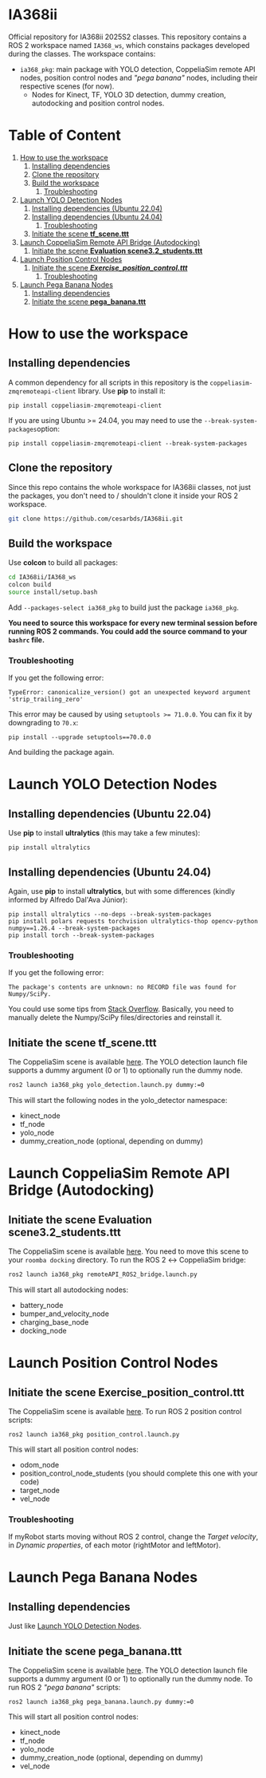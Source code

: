 # IA368ii
Official repository for IA368ii 2025S2 classes. This repository contains a ROS 2 workspace named `IA368_ws`, which constains packages developed during the classes. The workspace contains:
- `ia368_pkg`: main package with YOLO detection, CoppeliaSim remote API nodes, position control nodes and *"pega banana"* nodes, including their respective scenes (for now).
    - Nodes for Kinect, TF, YOLO 3D detection, dummy creation, autodocking and position control nodes.

# Table of Content

1. [How to use the workspace](#how-to-use-the-workspace)
    1. [Installing dependencies](#installing-dependencies)
    2. [Clone the repository](#clone-the-repository)
    3. [Build the workspace](#build-the-workspace)
        1. [Troubleshooting](#troubleshooting)
2. [Launch YOLO Detection Nodes](#launch-yolo-detection-nodes)
    1. [Installing dependencies (Ubuntu 22.04)](#installing-dependencies-ubuntu-2204)
    2. [Installing dependencies (Ubuntu 24.04)](#installing-dependencies-ubuntu-2404)
        1. [Troubleshooting](#troubleshooting-1)
    3. [Initiate the scene **tf_scene.ttt**](#initiate-the-scene-tf_scenettt)
3. [Launch CoppeliaSim Remote API Bridge (Autodocking)](#launch-coppeliasim-remote-api-bridge-autodocking)
    1. [Initiate the scene **Evaluation scene3.2_students.ttt**](#initiate-the-scene-evaluation-scene32_studentsttt)
4. [Launch Position Control Nodes](#launch-position-control-nodes)
    1. [Initiate the scene ***Exercise_position_control.ttt***](#initiate-the-scene-exercise_position_controlttt)
        1. [Troubleshooting](#troubleshooting-2)
5. [Launch Pega Banana Nodes](#launch-pega-banana-nodes)
    1. [Installing dependencies](#installing-dependencies-1)
    2. [Initiate the scene **pega_banana.ttt**](#initiate-the-scene-pega_bananattt)

# How to use the workspace

## Installing dependencies

A common dependency for all scripts in this repository is the `coppeliasim-zmqremoteapi-client` library. Use **pip** to install it:
```
pip install coppeliasim-zmqremoteapi-client
```
If you are using Ubuntu >= 24.04, you may need to use the `--break-system-packages`option:
```
pip install coppeliasim-zmqremoteapi-client --break-system-packages
```

## Clone the repository

Since this repo contains the whole workspace for IA368ii classes, not just the packages, you don't need to / shouldn't clone it inside your ROS 2 workspace.

```bash
git clone https://github.com/cesarbds/IA368ii.git
```
## Build the workspace
Use **colcon** to build all packages:
```bash
cd IA368ii/IA368_ws
colcon build
source install/setup.bash
```
Add ```--packages-select ia368_pkg``` to build just the package `ia368_pkg`.

**You need to source this workspace for every new terminal session before running ROS 2 commands. You could add the source command to your ```bashrc``` file.**

### Troubleshooting

If you get the following error:
```
TypeError: canonicalize_version() got an unexpected keyword argument 'strip_trailing_zero'
```
This error may be caused by using `setuptools >= 71.0.0`. You can fix it by downgrading to `70.x`:
```
pip install --upgrade setuptools==70.0.0
```
And building the package again.

# Launch YOLO Detection Nodes
## Installing dependencies (Ubuntu 22.04)

Use **pip** to install **ultralytics** (this may take a few minutes):
```
pip install ultralytics
```
## Installing dependencies (Ubuntu 24.04)

Again, use **pip** to install **ultralytics**, but with some differences (kindly informed by Alfredo Dal'Ava Júnior):
```
pip install ultralytics --no-deps --break-system-packages
pip install polars requests torchvision ultralytics-thop opencv-python numpy==1.26.4 --break-system-packages
pip install torch --break-system-packages
```
### Troubleshooting
If you get the following error:
```
The package's contents are unknown: no RECORD file was found for Numpy/SciPy.
```
You could use some tips from [Stack Overflow](https://stackoverflow.com/questions/68886239/cannot-uninstall-numpy-1-21-2-record-file-not-found). Basically, you need to manually delete the Numpy/SciPy files/directories and reinstall it.

## Initiate the scene **tf_scene.ttt**

The CoppeliaSim scene is available [here](IA368_ws/src/ia368_pkg/yolo_detector/tf_scene.ttt). The YOLO detection launch file supports a dummy argument (0 or 1) to optionally run the dummy node.
```bash
ros2 launch ia368_pkg yolo_detection.launch.py dummy:=0
```
This will start the following nodes in the yolo_detector namespace:

- kinect_node
- tf_node
- yolo_node
- dummy_creation_node (optional, depending on dummy)

# Launch CoppeliaSim Remote API Bridge (Autodocking)

## Initiate the scene **Evaluation scene3.2_students.ttt**

The CoppeliaSim scene is available [here](<IA368_ws/src/ia368_pkg/autodocking/Evaluation scene3.2_students.ttt>). You need to move this scene to your `roomba docking` directory. To run the ROS 2 ↔ CoppeliaSim bridge:
```bash
ros2 launch ia368_pkg remoteAPI_ROS2_bridge.launch.py
```
This will start all autodocking nodes:

- battery_node
- bumper_and_velocity_node
- charging_base_node
- docking_node

# Launch Position Control Nodes

## Initiate the scene **Exercise_position_control.ttt**

The CoppeliaSim scene is available [here](IA368_ws/src/ia368_pkg/position_control/Exercise_position_control.ttt). To run ROS 2 position control scripts:
```
ros2 launch ia368_pkg position_control.launch.py
```
This will start all position control nodes:

- odom_node
- position_control_node_students (you should complete this one with your code)
- target_node
- vel_node

### Troubleshooting
If myRobot starts moving without ROS 2 control, change the *Target velocity*, in *Dynamic properties*, of each motor (rightMotor and leftMotor).

# Launch Pega Banana Nodes

## Installing dependencies

Just like [Launch YOLO Detection Nodes](#launch-yolo-detection-nodes).

## Initiate the scene **pega_banana.ttt**

The CoppeliaSim scene is available [here](IA368_ws/src/ia368_pkg/yolo_detector/pega_banana.ttt). The YOLO detection launch file supports a dummy argument (0 or 1) to optionally run the dummy node. To run ROS 2 *"pega banana"* scripts:
```
ros2 launch ia368_pkg pega_banana.launch.py dummy:=0
```
This will start all position control nodes:

- kinect_node
- tf_node
- yolo_node
- dummy_creation_node (optional, depending on dummy)
- vel_node